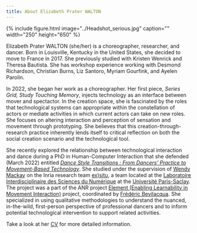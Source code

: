 ```yaml
---
title: About Elizabeth Prater WALTON
---
```

{% include figure.html image="../Headshot_serious.jpg" caption="" width="250" height="650" %}

Elizabeth Prater WALTON (she/her) is a choreographer, researcher, and dancer. Born in Louisville, Kentucky in the United States, she decided to move to France in 2017. She previously studied with Kristen Wenrick and Theresa Bautista. She has workshop experience working with Desmond Richardson, Christian Burns, Liz Santoro, Myriam Gourfink, and Ayelen Parolin. 

In 2022, she began her work as a choreographer. Her first piece, *Series Grid, Study Touching Memory*, injects technology as an interface between mover and spectactor. In the creation space, she is fascinated by the roles that technological systems can appropriate within the constellation of actors or mediate activities in which current actors can take on new roles. She focuses on altering interaction and perception of sensation and movement through prototyping. She believes that this creation-through-research practice inherently lends itself to critical reflection on both the social creation scenario and the technological tool.

She recently explored the relationship between technological interaction and dance during a PhD in Human-Computer Interaction that she defended (March 2022) entitled [*Dance Style Transitions : From Dancers’ Practice to Movement-Based Technology*](https://www.theses.fr/2022UPASG027). She studied under the supervision of [Wendy Mackay](https://ex-situ.lri.fr/people/mackay/) on the Inria research team [ex)situ](https://ex-situ.lri.fr/), a team located at the [Laboratoire Interdisciplinaire des Sciences du Numérique](https://www.lisn.upsaclay.fr/) at the [Université Paris-Saclay](https://www.universite-paris-saclay.fr/en). The project was a part of the ANR project [Element (Enabling Learnability in Movement Interaction)](https://element-project.ircam.fr/) project, coordinated by [Frédéric Bevilacqua](https://frederic-bevilacqua.net/). She specialized in using qualitative methodologies to understand the nuanced, in-the-wild, first-person perspective of professional dancers and to inform potential technological intervention to support related activities. 

Take a look at her [CV](September_2022-Elizabeth_Walton_Dance_CV.pdf) for more detailed information.



